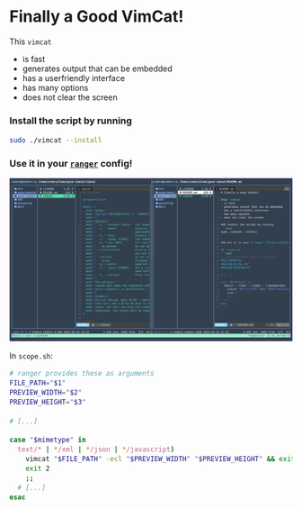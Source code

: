 # Finally a Good VimCat!

This `vimcat`

- is fast
- generates output that can be embedded
- has a userfriendly interface
- has many options
- does not clear the screen

### Install the script by running

```bash
sudo ./vimcat --install
```

### Use it in your [`ranger`](https://github.com/ranger/ranger) config!

![Embedding in ranger](screenshots/tmux_split_window_ranger_embed.png "Embedding in ranger")

In `scope.sh`:

```bash
# ranger provides these as arguments
FILE_PATH="$1"
PREVIEW_WIDTH="$2"
PREVIEW_HEIGHT="$3"

# [...]

case "$mimetype" in
  text/* | */xml | */json | */javascript)
    vimcat "$FILE_PATH" -ecl "$PREVIEW_WIDTH" "$PREVIEW_HEIGHT" && exit 5
    exit 2
    ;;
  # [...]
esac
```
